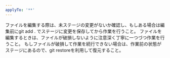 ```yaml
---
applyTo: '**'
---
```

ファイルを編集する際は、未ステージの変更がないか確認し、もしある場合は編集前にgit add . でステージに変更を保存してから作業を行うこと。
ファイルを編集するときは、ファイルが破損しないように注意深く丁寧に一つづつ作業を行うこと。
もしファイルが破損して作業を続行できない場合は、作業前の状態がステージにあるので、git restoreを利用して復元すること。